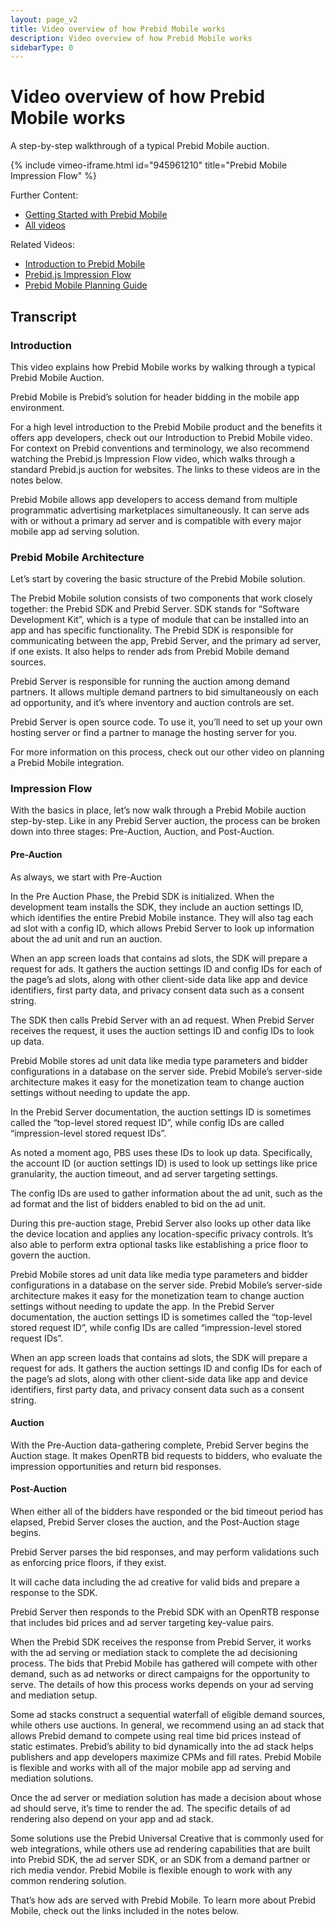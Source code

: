 ```yaml
---
layout: page_v2
title: Video overview of how Prebid Mobile works
description: Video overview of how Prebid Mobile works
sidebarType: 0
---
```


# Video overview of how Prebid Mobile works

A step-by-step walkthrough of a typical Prebid Mobile auction.

{% include vimeo-iframe.html id="945961210" title="Prebid Mobile Impression Flow" %}

Further Content:

- [Getting Started with Prebid Mobile](/prebid-mobile/prebid-mobile-getting-started.html)
- [All videos](/overview/all-videos.html)

Related Videos:

- [Introduction to Prebid Mobile](/prebid-mobile/prebid-mobile-video.html)
- [Prebid.js Impression Flow](/prebid/prebidjs-flow-video.html)
- [Prebid Mobile Planning Guide](/prebid-mobile/prebid-mobile-video-planning.html)

## Transcript

### Introduction

This video explains how Prebid Mobile works by walking through a typical Prebid Mobile Auction. 

Prebid Mobile is Prebid’s solution for header bidding in the mobile app environment. 

For a high level introduction to the Prebid Mobile product and the benefits it offers app developers, check out our Introduction to Prebid Mobile video. For context on Prebid conventions and terminology, we also recommend watching the Prebid.js Impression Flow video, which walks through a standard Prebid.js auction for websites. The links to these videos are in the notes below. 

Prebid Mobile allows app developers to access demand from multiple programmatic advertising marketplaces simultaneously. It can serve ads with or without a primary ad server and is compatible with every major mobile app ad serving solution. 

### Prebid Mobile Architecture

Let’s start by covering the basic structure of the Prebid Mobile solution.

The Prebid Mobile solution consists of two components that work closely together: the Prebid SDK and Prebid Server. SDK stands for “Software Development Kit”, which is a type of module that can be installed into an app and has specific functionality. The Prebid SDK is responsible for communicating between the app, Prebid Server, and the primary ad server, if one exists. It also helps to render ads from Prebid Mobile demand sources. 

Prebid Server is responsible for running the auction among demand partners. It allows multiple demand partners to bid simultaneously on each ad opportunity, and it’s where inventory and auction controls are set. 

Prebid Server is open source code. To use it, you’ll need to set up your own hosting server or find a partner to manage the hosting server for you.

For more information on this process, check out our other video on planning a Prebid Mobile integration. 

### Impression Flow

With the basics in place, let’s now walk through a Prebid Mobile auction step-by-step.
Like in any Prebid Server auction, the process can be broken down into three stages: Pre-Auction, Auction, and Post-Auction.

#### Pre-Auction

As always, we start with Pre-Auction

In the Pre Auction Phase, the Prebid SDK is initialized. When the development team installs the SDK, they include an auction settings ID, which identifies the entire Prebid Mobile instance. They will also tag each ad slot with a config ID, which allows Prebid Server to look up information about the ad unit and run an auction. 

When an app screen loads that contains ad slots, the SDK will prepare a request for ads. It gathers the auction settings ID and config IDs for each of the page’s ad slots, along with other client-side data like app and device identifiers, first party data, and privacy consent data such as a consent string.

The SDK then calls Prebid Server with an ad request. When Prebid Server receives the request, it uses the auction settings ID and config IDs to look up data. 

Prebid Mobile stores ad unit data like media type parameters and bidder configurations in a database on the server side. Prebid Mobile’s server-side architecture makes it easy for the monetization team to change auction settings without needing to update the app. 

In the Prebid Server documentation, the auction settings ID is sometimes called the “top-level stored request ID”, while config IDs are called “impression-level stored request IDs”.

As noted a moment ago, PBS uses these IDs to look up data. Specifically, the account ID (or auction settings ID) is used to look up settings like price granularity, the auction timeout, and ad server targeting settings.

The config IDs are used to gather information about the ad unit, such as the ad format and the list of bidders enabled to bid on the ad unit. 

During this pre-auction stage, Prebid Server also looks up other data like the device location and applies any location-specific privacy controls. It’s also able to perform extra optional tasks like establishing a price floor to govern the auction. 

Prebid Mobile stores ad unit data like media type parameters and bidder configurations in a database on the server side. Prebid Mobile’s server-side architecture makes it easy for the monetization team to change auction settings without needing to update the app. In the Prebid Server documentation, the auction settings ID is sometimes called the “top-level stored request ID”, while config IDs are called “impression-level stored request IDs”.

When an app screen loads that contains ad slots, the SDK will prepare a request for ads. It gathers the auction settings ID and config IDs for each of the page’s ad slots, along with other client-side data like app and device identifiers, first party data, and privacy consent data such as a consent string.

#### Auction

With the Pre-Auction data-gathering complete, Prebid Server begins the Auction stage. 
It makes OpenRTB bid requests to bidders, who evaluate the impression opportunities and return bid responses. 
#### Post-Auction

When either all of the bidders have responded or the bid timeout period has elapsed, Prebid Server closes the auction, and the Post-Auction stage begins. 

Prebid Server parses the bid responses, and may perform validations such as enforcing price floors, if they exist.

It will cache data including the ad creative for valid bids and prepare a response to the SDK.

Prebid Server then responds to the Prebid SDK with an OpenRTB response that includes bid prices and ad server targeting key-value pairs.

When the Prebid SDK receives the response from Prebid Server, it works with the ad serving or mediation stack to complete the ad decisioning process. The bids that Prebid Mobile has gathered will compete with other demand, such as ad networks or direct campaigns for the opportunity to serve. The details of how this process works depends on your ad serving and mediation setup. 

Some ad stacks construct a sequential waterfall of eligible demand sources, while others use auctions. In general, we recommend using an ad stack that allows Prebid demand to compete using real time bid prices instead of static estimates. Prebid’s ability to bid dynamically into the ad stack helps publishers and app developers maximize CPMs and fill rates. Prebid Mobile is flexible and works with all of the major mobile app ad serving and mediation solutions. 

Once the ad server or mediation solution has made a decision about whose ad should serve, it’s time to render the ad. The specific details of ad rendering also depend on your app and ad stack. 

Some solutions use the Prebid Universal Creative that is commonly used for web integrations, while others use ad rendering capabilities that are built into Prebid SDK, the ad server SDK, or an SDK from a demand partner or rich media vendor. Prebid Mobile is flexible enough to work with any common rendering solution. 

That’s how ads are served with Prebid Mobile. To learn more about Prebid Mobile, check out the links included in the notes below. 

